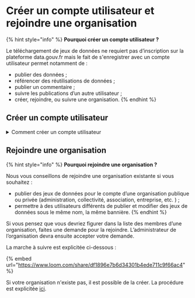 # Créer un compte utilisateur et rejoindre une organisation



{% hint style="info" %}
**Pourquoi créer un compte utilisateur ?**&#x20;

Le téléchargement de jeux de données ne requiert pas d’inscription sur la plateforme data.gouv.fr mais le fait de s'enregistrer avec un compte utilisateur permet notamment de :&#x20;

* publier des données ;
* référencer des réutilisations de données ;
* publier un commentaire ;
* suivre les publications d’un autre utilisateur ;
* créer, rejoindre, ou suivre une organisation.
{% endhint %}

## Créer un compte utilisateur <a href="#comment-sinscrire" id="comment-sinscrire"></a>

<details>

<summary>Comment créer un compte utilisateur </summary>

1. Rendez-vous sur : [data.gouv.fr/fr/register](https://www.data.gouv.fr/fr/register) ;
2. Saisissez vos **Prénom**, **Nom** et **Adresse e-mail** ;
3. Saisissez votre **Mot de passe** et confirmez-le ;
4. Acceptez les [conditions générales d’utilisation du service](https://www.data.gouv.fr/fr/terms/) ;
5. Cliquez sur le bouton **"S'enregister"** ;
6. Un message va alors apparaître à l’écran, vous demandant de confirmer votre adresse e-mail.

Une fois le formulaire d’inscription validé, rendez-vous dans la boîte de réception associée à l’adresse e-mail que vous avez saisie, puis :

7. Ouvrez l’e-mail qui vous a été envoyé par `no-reply@data.gouv.fr` et cliquez sur le bouton "**Confirmer maintenant"** qu’il contient.
8. L’e-mail vous redirige vers la [page d’accueil du site data.gouv.fr](https://www.data.gouv.fr/fr/) où vous avez désormais accès à votre compte utilisateur.

</details>

## Rejoindre une organisation <a href="#creer-un-compte-utilisateur" id="creer-un-compte-utilisateur"></a>

{% hint style="info" %}
**Pourquoi rejoindre une organisation ?**&#x20;

Nous vous conseillons de rejoindre une organisation existante si vous souhaitez :

* publier des jeux de données pour le compte d’une organisation publique ou privée (administration, collectivité, association, entreprise, etc. ) ;
* permettre à des utilisateurs différents de publier et modifier des jeux de données sous le même nom, la même bannière.
{% endhint %}

Si vous pensez que vous devriez figurer dans la liste des membres d’une organisation, faites une demande pour la rejoindre. L’administrateur de l’organisation devra ensuite accepter votre demande.

La marche à suivre est explicitée ci-dessous :&#x20;

{% embed url="https://www.loom.com/share/df1896e7b6d34301b4ede711c9f66ac4" %}

Si votre organisation n'existe pas, il est possible de la créer. La procédure est explicitée [ici](creer-et-gerer-une-organisation/).&#x20;

